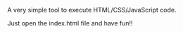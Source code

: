 A very simple tool to execute HTML/CSS/JavaScript code. 

Just open the index.html file and have fun!!
